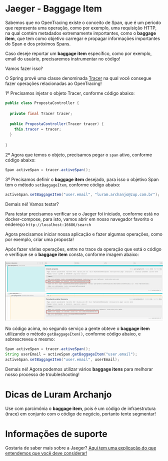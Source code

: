 # Jaeger - Baggage Item

Sabemos que no OpenTracing existe o conceito de Span, que é um período que representa uma operação, como por exemplo, 
uma requisição HTTP, na qual contém metadados extremamente importantes, como o **baggage item**, que tem como objetivo 
carregar e propagar informações importantes do Span e dos próximos Spans.

Caso deseje reportar um **baggage item** específico, como por exemplo, email do usuário, precisaremos instrumentar no código!

Vamos fazer isso?

O Spring provê uma classe denominada [Tracer](https://github.com/opentracing/opentracing-java/blob/master/opentracing-api/src/main/java/io/opentracing/Tracer.java) 
na qual você consegue fazer operações relacionadas ao OpenTracing!

1º Precisamos injetar o objeto Tracer, conforme código abaixo:

```java
public class PropostaController {

  private final Tracer tracer;

  public PropostaController(Tracer tracer) {
    this.tracer = tracer;
  }

}
```

2º Agora que temos o objeto, precisamos pegar o `span` ativo, conforme código abaixo:

```java
Span activeSpan = tracer.activeSpan();
```

3º Precisamos definir o **baggage item** desejado, para isso o objetivo Span tem o método `setBaggageItem`, conforme código abaixo:

```java
activeSpan.setBaggageItem("user.email", "luram.archanjo@zup.com.br");
```

Demais né! Vamos testar?

Para testar precisamos verificar se o Jaeger foi iniciado, conforme está no docker-compose, para isto, vamos abrir em 
nosso navegador favorito o endereço `http://localhost:16686/search`

Agora precisamos iniciar nossa aplicação e fazer algumas operações, como por exemplo, criar uma proposta!

Após fazer várias operações, entre no trace da operação que está o código e verifique se o **baggage item** consta, 
conforme imagem abaixo:

![alt text](../images/open-tracing-008.png "OpenTracing")

No código acima, no segundo serviço a gente obteve o **baggage item** utilizando o método `getBaggageItem()`, 
conforme código abaixo, e sobrescreveu o mesmo:

```java
Span activeSpan = tracer.activeSpan();
String userEmail = activeSpan.getBaggageItem("user.email");
activeSpan.setBaggageItem("user.email", userEmail);
```

Demais né! Agora podemos utilizar vários **baggage itens** para melhorar nosso processo de troubleshooting!

# Dicas de Luram Archanjo

Use com parcimônia o **baggage item**, pois é um código de infraestrutura (trace) em conjunto com o código de negócio, 
portanto tente segmentar!

# Informações de suporte

Gostaria de saber mais sobre a Jaeger? [Aqui tem uma explicação do que entendemos que você deve considerar!](https://www.jaegertracing.io/docs/1.18/#about)